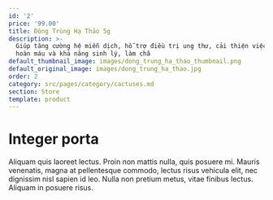 ```yaml
---
id: '2'
price: '99.00'
title: Đông Trùng Hạ Thảo 5g
description: >-
  Giúp tăng cường hệ miễn dịch, hỗ trợ điều trị ung thư, cải thiện việc tuần
  hoàn máu và khả năng sinh lý, làm châ
default_thumbnail_image: images/dong_trung_ha_thao_thumbnail.png
default_original_image: images/dong_trung_ha_thao.jpg
order: 2
category: src/pages/category/cactuses.md
section: Store
template: product
---
```


# Integer porta

Aliquam quis laoreet lectus. Proin non mattis nulla, quis posuere mi. Mauris venenatis, magna at pellentesque commodo, lectus risus vehicula elit, nec dignissim nisl sapien id leo. Nulla non pretium metus, vitae finibus lectus. Aliquam in posuere risus.
